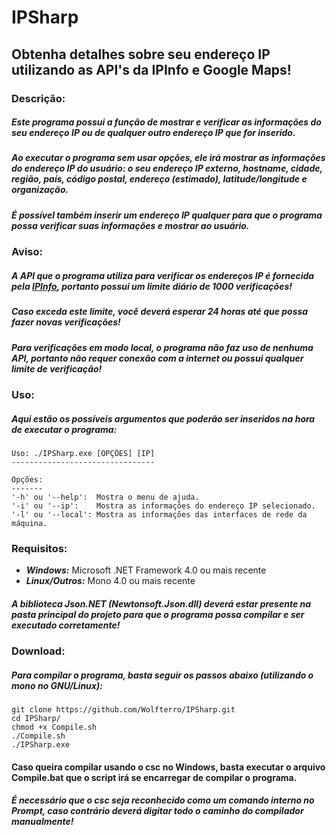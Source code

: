 # IPSharp
## Obtenha detalhes sobre seu endereço IP utilizando as API's da IPInfo e Google Maps!

### Descrição:

##### Este programa possui a função de mostrar e verificar as informações do seu endereço IP ou de qualquer outro endereço IP que for inserido.
##### Ao executar o programa sem usar opções, ele irá mostrar as informações do endereço IP do usuário: o seu endereço IP externo, hostname, cidade, região, país, código postal, endereço (estimado), latitude/longitude e organização.
##### É possível também inserir um endereço IP qualquer para que o programa possa verificar suas informações e mostrar ao usuário.

### **Aviso**:

##### A API que o programa utiliza para verificar os endereços IP é fornecida pela [IPInfo](https://ipinfo.io), portanto possui um **limite diário de 1000 verificações**!
##### Caso exceda este limite, você deverá esperar 24 horas até que possa fazer novas verificações!

##### Para verificações em modo local, o programa não faz uso de nenhuma API, portanto não requer conexão com a internet ou possui qualquer limite de verificação!

### Uso:
##### Aqui estão os possíveis argumentos que poderão ser inseridos na hora de executar o programa:

    Uso: ./IPSharp.exe [OPÇÕES] [IP]
    --------------------------------
    
    Opções:
    -------
    '-h' ou '--help':  Mostra o menu de ajuda.
    '-i' ou '--ip':    Mostra as informações do endereço IP selecionado.
    '-l' ou '--local': Mostra as informações das interfaces de rede da máquina.

### Requisitos:
- ***Windows:*** Microsoft .NET Framework 4.0 ou mais recente
- ***Linux/Outros:*** Mono 4.0 ou mais recente

##### A biblioteca Json.NET (Newtonsoft.Json.dll) deverá estar presente na pasta principal do projeto para que o programa possa compilar e ser executado corretamente!

### Download:

##### Para compilar o programa, basta seguir os passos abaixo (utilizando o mono no GNU/Linux):

    git clone https://github.com/Wolfterro/IPSharp.git
    cd IPSharp/
    chmod +x Compile.sh
    ./Compile.sh
    ./IPSharp.exe

#### Caso queira compilar usando o csc no Windows, basta executar o arquivo Compile.bat que o script irá se encarregar de compilar o programa.
##### É necessário que o csc seja reconhecido como um comando interno no Prompt, caso contrário deverá digitar todo o caminho do compilador manualmente! 

